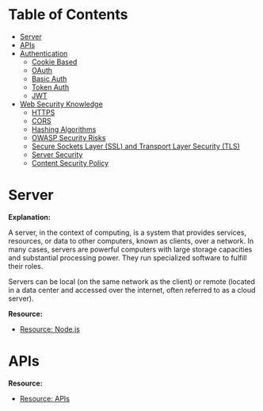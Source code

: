 # Table of Contents

- [Server](#server)
- [APIs](#apis)
- [Authentication](#authentication)
    - [Cookie Based](#cookie-based)
    - [OAuth](#oauth)
    - [Basic Auth](#basic-auth)
    - [Token Auth](#token-auth)
    - [JWT](#jwt)
- [Web Security Knowledge](#web-security-knowledge)
    - [HTTPS](#https)
    - [CORS](#cors)
    - [Hashing Algorithms](#hashing-algorithms)
    - [OWASP Security Risks](#owasp-security-risks)
    - [Secure Sockets Layer (SSL) and Transport Layer Security (TLS)](#ssl-tls)
    - [Server Security](#server-security)
    - [Content Security Policy](#content-security-policy)

# Server

**Explanation:**

A server, in the context of computing, is a system that provides services, resources, or data to other computers, known as clients, over a network. In many cases, servers are powerful computers with large storage capacities and substantial processing power. They run specialized software to fulfill their roles.

Servers can be local (on the same network as the client) or remote (located in a data center and accessed over the internet, often referred to as a cloud server).

**Resource:**

- [Resource: Node.js](./node.js/README.md)

# APIs

**Resource:**

- [Resource: APIs](../api/README.md)